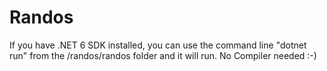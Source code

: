 # Randos

If you have .NET 6 SDK installed, you can use the command line "dotnet run" from the /randos/randos folder and it will run. No Compiler needed :-)
